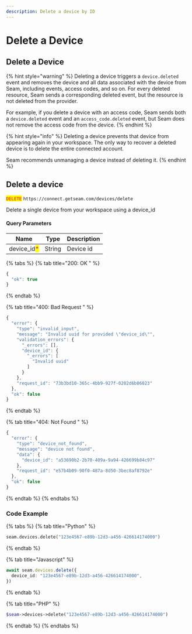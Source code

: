 ```yaml
---
description: Delete a device by ID
---
```


# Delete a Device

## Delete a Device

{% hint style="warning" %}
Deleting a device triggers a `device.deleted` event and removes the device and all data associated with the device from Seam, including events, access codes, and so on. For every deleted resource, Seam sends a corresponding deleted event, but the resource is not deleted from the provider.

For example, if you delete a device with an access code, Seam sends both a `device.deleted` event and an `access_code.deleted` event, but Seam does not remove the access code from the device.
{% endhint %}

{% hint style="info" %}
Deleting a device prevents that device from appearing again in your workspace. The only way to recover a deleted device is to delete the entire connected account.

Seam recommends unmanaging a device instead of deleting it.
{% endhint %}

## Delete a device

<mark style="color:red;">`DELETE`</mark> `https://connect.getseam.com/devices/delete`

Delete a single device from your workspace using a device\_id

#### Query Parameters

| Name                                         | Type   | Description |
| -------------------------------------------- | ------ | ----------- |
| device\_id<mark style="color:red;">\*</mark> | String | Device id   |

{% tabs %}
{% tab title="200: OK " %}
```javascript
{
  "ok": true
}
```
{% endtab %}

{% tab title="400: Bad Request " %}
```javascript
{
  "error": {
    "type": "invalid_input",
    "message": "Invalid uuid for provided \"device_id\"",
    "validation_errors": {
      "_errors": [],
      "device_id": {
        "_errors": [
          "Invalid uuid"
        ]
      }
    },
    "request_id": "73b3bd10-365c-4bb9-927f-0202d6b06023"
  },
  "ok": false
}
```
{% endtab %}

{% tab title="404: Not Found " %}
```javascript
{
  "error": {
    "type": "device_not_found",
    "message": "device not found",
    "data": {
      "device_id": "a53690b2-2b70-409a-9a94-426699b84c97"
    },
    "request_id": "e57b4b09-90f0-487a-8d50-3bec8af8792e"
  },
  "ok": false
}
```
{% endtab %}
{% endtabs %}

### Code Example

{% tabs %}
{% tab title="Python" %}
```python
seam.devices.delete("123e4567-e89b-12d3-a456-426614174000")

```
{% endtab %}

{% tab title="Javascript" %}
```typescript
await seam.devices.delete({
  device_id: "123e4567-e89b-12d3-a456-426614174000",
})
```
{% endtab %}

{% tab title="PHP" %}
```php
$seam->devices->delete("123e4567-e89b-12d3-a456-426614174000")

```
{% endtab %}
{% endtabs %}

